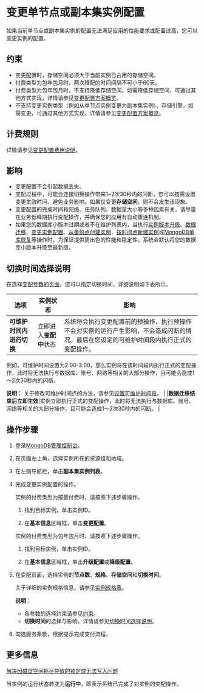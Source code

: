 # 变更单节点或副本集实例配置

如果当前单节点或副本集实例的配置无法满足应用的性能要求或配置过高，您可以变更实例的配置。

## 约束

-   变更配置时，存储空间必须大于当前实例已占用的存储空间。
-   付费类型为包年包月时，两次降配的时间间隔不可小于60天。
-   付费类型为包年包月时，不支持降低存储空间。如需降低存储空间，可通过其他方式实现，详情请参见[变更配置方案概览](/cn.zh-CN/用户指南/实例管理/变更实例配置/变更配置方案概览.md)。
-   不支持变更实例类型（例如从单节点实例变更为副本集实例）、存储引擎，如需变更，可通过其他方式实现，详情请参见[变更配置方案概览](/cn.zh-CN/用户指南/实例管理/变更实例配置/变更配置方案概览.md)。

## 计费规则

详情请参见[变更配置费用说明](/cn.zh-CN/产品定价/变更配置费用说明.md)。

## 影响

-   变更配置不会引起数据丢失。
-   变配过程中，可能会连接切换操作带来1~2次30秒内的闪断，您可以按需设置变更生效时间，避免业务影响。如果仅变更**存储空间**，则不会发生该现象。
-   变更配置的完成时间和网络、任务队列、数据量大小等多种因素有关，请尽量在业务低峰期执行变配操作，并确保您的应用有自动重连机制。
-   如果您的数据库小版本过期或者不在维护列表内，当执行[实例版本升级](/cn.zh-CN/用户指南/实例管理/数据库升级/升级数据库版本.md)、[数据迁移](/cn.zh-CN/用户指南/数据迁移和同步/MongoDB数据迁移和同步方案概览.md)、[变更实例配置](/cn.zh-CN/用户指南/实例管理/变更实例配置/变更配置方案概览.md)、[从备份点创建实例](/cn.zh-CN/用户指南/数据恢复/从备份点创建实例.md)、[按时间点新建实例](/cn.zh-CN/用户指南/数据恢复/按时间点新建实例.md)或[MongoDB单库恢复](/cn.zh-CN/用户指南/数据恢复/MongoDB单库恢复.md)等操作时，为保证提供更出色的性能和稳定性，系统会默认将您的数据库小版本升级至最新版。

## 切换时间选择说明

在选择[变配参数的页面](#step_ouf_3i9_xep)，您可以指定切换时间，详细说明如下表所示。

|选项|实例状态|影响|
|--|----|--|
|**可维护时间内进行切换**|立即进入**变配中**状态|系统将会执行变更配置前的预操作，执行预操作不会对实例的运行产生影响，不会造成闪断的情况。最后在您设定的可维护时间段内执行正式的变配操作。

例如，可维护时间设置为2:00-3:00，那么实例将在该时间段内执行正式的变配操作，此时将无法执行与数据库、账号、网络等相关的大部分操作，且可能会造成1～2次30秒内的闪断。

**说明：** 关于修改可维护时间点的方法，请参见[设置可维护时间段](/cn.zh-CN/用户指南/实例管理/设置可维护时间段.md)。 |
|**数据迁移结束后立即生效**|实例立即执行正式的变配操作，此时将无法执行与数据库、账号、网络等相关的大部分操作，且可能会造成1～2次30秒内的闪断。 |

## 操作步骤

1.  登录[MongoDB管理控制台](https://mongodb.console.aliyun.com/)。

2.  在页面左上角，选择实例所在的资源组和地域。

3.  在左侧导航栏，单击**副本集实例列表**。

4.  完成变更实例配置的操作。

    实例的付费类型为按量付费时，请按照下述步骤操作。

    1.  找到目标实例，单击实例ID。

    2.  在**基本信息**区域框，单击**变更配置**。

    实例的付费类型为包年包月时，请按照下述步骤操作。

    1.  找到目标实例，单击实例ID。

    2.  在**基本信息**区域框，单击**升级配置**或**降级配置**。

5.  在变配页面，选择实例的**节点数**、**规格**、**存储空间**和**切换时间**。

    关于详细的实例规格信息，请参见[实例规格表](/cn.zh-CN/产品简介/实例规格表.md)。

    **说明：**

    -   各参数的选择约束请参见[约束](#section_lqr_nhm_8sg)。
    -   **切换时间**的选择与影响，详情请参见[切换时间选择说明](#section_usx_gsk_d99)。
6.  勾选服务条款，根据提示完成支付流程。


## 更多信息

[解决因磁盘空间耗尽导致的锁定或无法写入问题](/cn.zh-CN/常见问题/性能和存储空间/MongoDB中磁盘空间耗尽导致无法写入问题.md)

当实例的运行状态转变为**运行中**，即表示系统已完成了对实例的变配操作。

